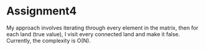 # Assignment4

My approach involves iterating through every element in the matrix, then for each land (true value),  I visit every connected land and make it false. Currently, the complexity is O(N).

